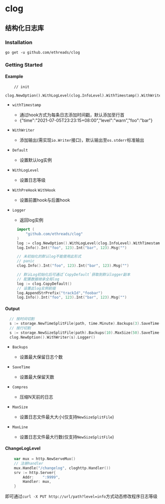 # clog

## 结构化日志库


### Installation
`go get -u github.com/ethreads/clog`

### Getting Started

#### Example
```
    // init
    clog.NewOption().WithLogLevel(clog.InfoLevel).WithTimestamp().WithWriter(os.Stdout).Default()
```
- `withTimestamp`
  - 通过hook方式为每条日志添加时间戳，默认添加至行首
  - {"time":"2021-07-05T23:23:15+08:00","level":"warn","foo":"bar"}
    
- `WithWriter`
  - 添加输出(需实现`io.Writer`接口)，默认输出至`os.stderr`标准输出
    
- `Default`
  - 设置默认log实例
    
- `WithLogLevel`
  - 设置日志等级
    
- `WithPreHook` `WithHook`
  - 设置前置hook与后置hook
    
- `Logger`
  - 返回log实例
  ```go
    import (
	    "github.com/ethreads/clog"
    )
    log := clog.NewOption().WithLogLevel(clog.InfoLevel).WithTimestamp().WithWriter(s).Logger()
    log.Info().Int("foo", 123).Int("bar", 123).Msg("")
  
    // 未初始化的默认log不能使用此形式
    // panic
    clog.Info().Int("foo", 123).Int("bar", 123).Msg("")

    // 默认Log初始化后可通过`CopyDefault`获取到默认logger副本
    // 配置数据继承全局log
    log := clog.CopyDefault()
    // 设置此log实例前缀 
    log.AppendStrPrefix("trackId","foobar")
    log.Info().Int("foo", 123).Int("bar", 123).Msg("")
  ```

#### Output
```go
  // 按时间切割
  s := storage.NewTimeSplitFile(path, time.Minute).Backups(3).SaveTime(3).Compres(2).Finish()
  // 按行切割
  s := storage.NewSizeSplitFile(path).Backups(10).MaxSize(50).SaveTime(4).Compress(3).Finish()
  clog.NewOption().WithWriter(s).Logger()

```

- `Backups`
  - 设置最大保留日志个数

- `SaveTime`
  - 设置最大保留天数

- `Compres`
  - 压缩N天前的日志

- `MaxSize`
  - 设置日志文件最大大小(仅支持`NewSizeSplitFile`)

- `MaxLine`
  - 设置日志文件最大行数(仅支持`NewSizeSplitFile`)
  
#### ChangeLogLevel
```go
	var mux = http.NewServeMux()
	// 注册handler
	mux.Handle("/changelog", cloghttp.Handler())
	srv := http.Server{
		Addr:    ":9999",
		Handler: mux,
	}
```
即可通过`curl -X PUT http://url/path?level=info`方式动态修改程序日志等级


[comment]: <> (### 方法列表)

[comment]: <> ( - &#40;e *Event&#41; Discard&#40;&#41; // 关闭此次日志输出)

[comment]: <> (```go)

[comment]: <> (	event := clog.Info&#40;&#41;.Discard&#40;&#41;)

[comment]: <> (	event.Msg&#40;"done"&#41; // 无输出)

[comment]: <> (```)

[comment]: <> ( - &#40;e *Event&#41; IsEnabled&#40;&#41; // 判断此次日志输出是否被关闭)

[comment]: <> ( - &#40;e *Event&#41; Msg&#40;str string&#41; // 此方法只能被调用一次)

[comment]: <> ( - &#40;e *Event&#41; Cease&#40;&#41; // 等同调用Msg&#40;""&#41;)

[comment]: <> ( - &#40;e *Event&#41; Dict&#40;key string,&#41;)


[comment]: <> (### 函数列表)

[comment]: <> ( - Dict&#40;&#41; // 新建一个记录器，可通过&#40;e *Event&#41; Dict&#40;&#41; 方法包含输出此记录器数据)
